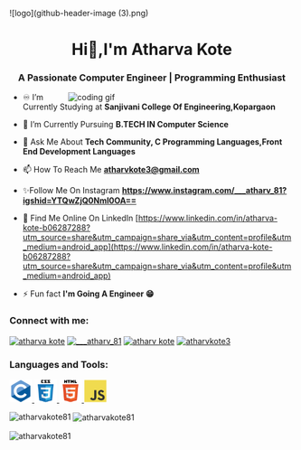 ![logo](github-header-image (3).png)
<h1 align="center">Hi👋,I'm Atharva Kote</h1>
<h3 align="center">A Passionate Computer Engineer | Programming Enthusiast</h3>
<img align ="right" alt="coding gif" width ="400px" src="https://camo.githubusercontent.com/cae12fddd9d6982901d82580bdf321d81fb299141098ca1c2d4891870827bf17/68747470733a2f2f6d69726f2e6d656469756d2e636f6d2f6d61782f313336302f302a37513379765349765f7430696f4a2d5a2e676966">

- ♾️ I’m Currently Studying at <b>Sanjivani College Of Engineering,Kopargaon</b>

- 🚀 I’m Currently Pursuing **B.TECH IN Computer Science**

- 💬 Ask Me About **Tech Community, C Programming Languages,Front End Development Languages**

- 📫 How To Reach Me **atharvkote3@gmail.com**
  <br>
- ✨️Follow Me On Instagram
  **https://www.instagram.com/___atharv_81?igshid=YTQwZjQ0NmI0OA==**
  
  

- 📄 Find Me Online On LinkedIn [https://www.linkedin.com/in/atharva-kote-b06287288?utm_source=share&utm_campaign=share_via&utm_content=profile&utm_medium=android_app](https://www.linkedin.com/in/atharva-kote-b06287288?utm_source=share&utm_campaign=share_via&utm_content=profile&utm_medium=android_app)

- ⚡ Fun fact **I'm Going A Engineer 😁**

<h3 align="left">Connect with me:</h3>
<p align="left">
<a href="https://linkedin.com/in/atharva kote" target="blank"><img align="center" src="https://raw.githubusercontent.com/rahuldkjain/github-profile-readme-generator/master/src/images/icons/Social/linked-in-alt.svg" alt="atharva kote" height="30" width="40" /></a>
<a href="https://instagram.com/___atharv_81" target="blank"><img align="center" src="https://raw.githubusercontent.com/rahuldkjain/github-profile-readme-generator/master/src/images/icons/Social/instagram.svg" alt="___atharv_81" height="30" width="40" /></a>
<a href="https://www.youtube.com/c/atharv kote" target="blank"><img align="center" src="https://raw.githubusercontent.com/rahuldkjain/github-profile-readme-generator/master/src/images/icons/Social/youtube.svg" alt="atharv kote" height="30" width="40" /></a>
<a href="https://www.codechef.com/users/atharvkote3" target="blank"><img align="center" src="https://cdn.jsdelivr.net/npm/simple-icons@3.1.0/icons/codechef.svg" alt="atharvkote3" height="30" width="40" /></a>
</p>

<h3 align="left">Languages and Tools:</h3>
<p align="left"> <a href="https://www.cprogramming.com/" target="_blank" rel="noreferrer"> <img src="https://raw.githubusercontent.com/devicons/devicon/master/icons/c/c-original.svg" alt="c" width="40" height="40"/> </a> <a href="https://www.w3schools.com/css/" target="_blank" rel="noreferrer"> <img src="https://raw.githubusercontent.com/devicons/devicon/master/icons/css3/css3-original-wordmark.svg" alt="css3" width="40" height="40"/> </a> <a href="https://www.w3.org/html/" target="_blank" rel="noreferrer"> <img src="https://raw.githubusercontent.com/devicons/devicon/master/icons/html5/html5-original-wordmark.svg" alt="html5" width="40" height="40"/> </a> <a href="https://developer.mozilla.org/en-US/docs/Web/JavaScript" target="_blank" rel="noreferrer"> <img src="https://raw.githubusercontent.com/devicons/devicon/master/icons/javascript/javascript-original.svg" alt="javascript" width="40" height="40"/> </a> </p>

<p><img align="left" src="https://github-readme-stats.vercel.app/api/top-langs?username=atharvakote81&show_icons=true&locale=en&layout=compact" alt="atharvakote81" /></p>

<p>&nbsp;<img align="center" src="https://github-readme-stats.vercel.app/api?username=atharvakote81&show_icons=true&locale=en" alt="atharvakote81" /></p>

<p><img align="center" src="https://github-readme-streak-stats.herokuapp.com/?user=atharvakote81&" alt="atharvakote81" /></p>

